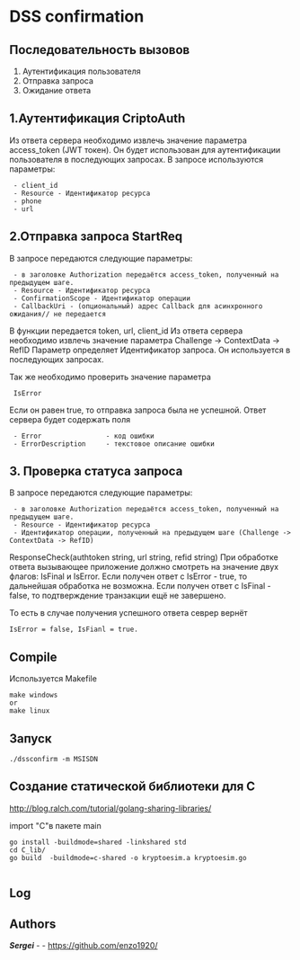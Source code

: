 # DSS confirmation

## Последовательность вызовов
 
 1. Аутентификация пользователя
 2. Отправка запроса
 3. Ожидание ответа




## 1.Аутентификация CriptoAuth
Из ответа сервера необходимо  извлечь значение параметра access_token (JWT токен).
Он будет использован для аутентификации пользователя в последующих запросах.
В запросе используются параметры:

```
 - client_id
 - Resource - Идентификатор ресурса
 - phone
 - url
```
## 2.Отправка запроса StartReq

В запросе передаются следующие параметры:

```
 - в заголовке Authorization передаётся access_token, полученный на предыдущем шаге.
 - Resource - Идентификатор ресурса
 - ConfirmationScope - Идентификатор операции
 - CallbackUri - (опциональный) адрес Callback для асинхронного ожидания// не передается
```
В функции передается token, url, client_id
Из ответа сервера необходимо извлечь значение параметра
Challenge -> ContextData -> RefID
Параметр определяет Идентификатор запроса. 
Он используется в последующих запросах.

Так же необходимо проверить значение параметра
```
 IsError
```
Если он равен true, то отправка запроса  была не успешной.
Ответ сервера будет содержать поля
```
 - Error  				- код ошибки
 - ErrorDescription     - текстовое описание ошибки
```
## 3. Проверка статуса запроса
В запросе передаются следующие параметры:
```
 - в заголовке Authorization передаётся access_token, полученный на предыдущем шаге.
 - Resource - Идентификатор ресурса
 - Идентификатор операции, полученный на предыдущем шаге (Challenge -> ContextData -> RefID)
```
ResponseCheck(authtoken string, url string, refid string)
При обработке ответа вызывающее приложение должно смотреть на значение двух флагов: IsFinal и IsError.
Если получен ответ с IsError - true, то дальнейшая обработка не возможна.
Если получен ответ с IsFinal - false, то подтверждение транзакции ещё не завершено.

То есть в случае получения успешного ответа  севрер вернёт 
```
IsError = false, IsFianl = true.
```

## Compile
Используется Makefile
```
make windows
or
make linux 
```

## Запуск
```
./dssconfirm -m MSISDN
```

## Создание статической библиотеки для C
http://blog.ralch.com/tutorial/golang-sharing-libraries/


import "C"в пакете main
```
go install -buildmode=shared -linkshared std
cd C_lib/
go build  -buildmode=c-shared -o kryptoesim.a kryptoesim.go


```


## Log 



## Authors

***Sergei*** - - https://github.com/enzo1920/
